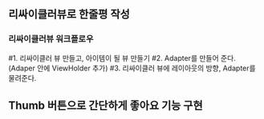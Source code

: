 ## **리싸이클러뷰로 한줄평 작성**
### 리싸이클러뷰 워크플로우
#1. 리싸이클러 뷰 만들고, 아이템이 될 뷰 만들기
#2. Adapter를 만들어 준다. (Adaper 안에 ViewHolder 추가)
#3. 리싸이클러 뷰에 레이아웃의 방향, Adapter를 물려준다.


## Thumb 버튼으로 간단하게 좋아요 기능 구현
